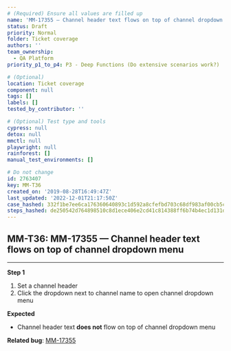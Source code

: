 ```yaml
---
# (Required) Ensure all values are filled up
name: 'MM-17355 — Channel header text flows on top of channel dropdown menu'
status: Draft
priority: Normal
folder: Ticket coverage
authors: ''
team_ownership:
  - QA Platform
priority_p1_to_p4: P3 - Deep Functions (Do extensive scenarios work?)

# (Optional)
location: Ticket coverage
component: null
tags: []
labels: []
tested_by_contributor: ''

# (Optional) Test type and tools
cypress: null
detox: null
mmctl: null
playwright: null
rainforest: []
manual_test_environments: []

# Do not change
id: 2763407
key: MM-T36
created_on: '2019-08-28T16:49:47Z'
last_updated: '2022-12-01T21:17:50Z'
case_hashed: 332f1be7ee6ca176360640893c1d592a8cfefbd703c68df983af00cb5c06a50845a60f77496dcdcc3a14050a0129d386
steps_hashed: de250542d764898510c8d1ece406e2cd41c814388ff6b74b4ec1d131df8f081bcd0fe697e69dadf9a71d8699183be600
---
```


<!-- (Auto-generated) Based on frontmatter's "key" and "name" -->

## MM-T36: MM-17355 — Channel header text flows on top of channel dropdown menu

---

**Step 1**

1. Set a channel header
2. Click the dropdown next to channel name to open channel dropdown menu

**Expected**

- Channel header text **does not** flow on top of channel dropdown menu

**Related bug**: [MM-17355](https://mattermost.atlassian.net/browse/MM-17355)
